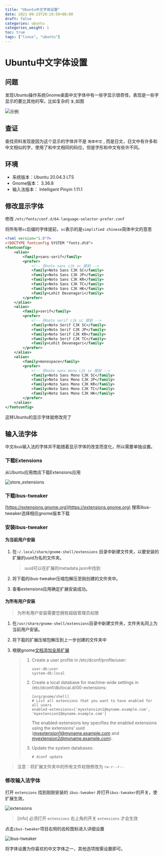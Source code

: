```yaml
---
title: "Ubuntu中文字体设置"
date: 2021-09-23T20:19:59+08:00
draft: false
categories: ubuntu
categories_weight: 1
toc: true
tags: ["linux", "ubuntu"]
---
```


# Ubuntu中文字体设置

## 问题

发现Ubuntu操作系统Gnome桌面中文字体中有一些字显示很奇怪，表现是一些字显示的要比其他的窄。比如复杂的 `复`,如图

![示例](example.png)

## 查证

查找资料发现是因为这个显示的字体并不是 `简体中文` , 而是日文，日文中有许多和中文相似的字，使用了和中文相同的码位，但是字形和中文有些许不同。

## 环境

* 系统版本：Ubuntu 20.04.3 LTS
* Gnome版本： 3.36.8
* 输入法版本： Intelligent Pinyin 1.11.1

## 修改显示字体

修改 `/etc/fonts/conf.d/64-language-selector-prefer.conf`

将所有带`sc`后缀的字体提前，`sc`表示的是`simplified chinese`简体中文的意思

```xml
<?xml version="1.0"?>
<!DOCTYPE fontconfig SYSTEM "fonts.dtd">
<fontconfig>
    <alias>
        <family>sans-serif</family>
        <prefer>
            <!-- 将noto sans cjk sc 提前 -->
            <family>Noto Sans CJK SC</family>
            <family>Noto Sans CJK JP</family>
            <family>Noto Sans CJK KR</family>
            <family>Noto Sans CJK TC</family>
            <family>Noto Sans CJK HK</family>
            <family>Lohit Devanagari</family>
        </prefer>
    </alias>
    <alias>
        <family>serif</family>
        <prefer>
            <!-- 将noto serif cjk sc 提前 -->
            <family>Noto Serif CJK SC</family>
            <family>Noto Serif CJK JP</family>
            <family>Noto Serif CJK KR</family>
            <family>Noto Serif CJK TC</family>
            <family>Lohit Devanagari</family>
        </prefer>
    </alias>
    <alias>
        <family>monospace</family>
        <prefer>
            <!-- 将noto sans mono cjk sc 提前 -->
            <family>Noto Sans Mono CJK SC</family>
            <family>Noto Sans Mono CJK JP</family>
            <family>Noto Sans Mono CJK KR</family>
            <family>Noto Sans Mono CJK TC</family>
            <family>Noto Sans Mono CJK HK</family>
        </prefer>
    </alias>
</fontconfig>
```

这样Ubuntu的显示字体就修改完了

## 输入法字体

中文ibus输入法的字体并不能随着显示字体的改变而变化，所以需要单独设置。

### 下载Extensions

从Ubuntu应用商店下载Extensions应用

![store_extensions](store_extensions.png)

### 下载ibus-tweaker

[https://extensions.gnome.org](https://extensions.gnome.org) 搜索ibus-tweaker选择相应gnome版本下载

### 安装ibus-tweaker

#### 为当前用户安装

1. 在`~/.local/share/gnome-shell/extensions` 目录中新建文件夹，以要安装的扩展的uuid为名的文件夹。

   > uuid可以在扩展的metadata.json中找到

2. 将下载的ibus-tweaker压缩包解压至刚创建的文件夹中。

3. 查看extensions应用确定扩展安装成功。

#### 为所有用户安装

> 为所有用户安装需要您拥有超级管理员权限

1. 在`/usr/share/gnome-shell/extensions`目录中新建文件夹，文件夹名同上为当前用户安装。

2. 将下载的扩展压缩包解压到上一步创建的文件夹中

3. 根据gnome[文档添加全局扩展](https://help.gnome.org/admin/system-admin-guide/stable/extensions-enable.html.en)

   > 1. Create a user profile in /etc/dconf/profile/user:
   >
   >    ```text
   >    user-db:user
   >    system-db:local
   >    ```
   >
   > 2. Create a local database for machine-wide settings in /etc/dconf/db/local.d/00-extensions:
   >
   >    ```text
   >    [org/gnome/shell]
   >    # List all extensions that you want to have enabled for all users
   >    enabled-extensions=['myextension1@myname.example.com', 'myextension2@myname.example.com']
   >    ```
   >
   >    The enabled-extensions key specifies the enabled extensions using the extensions’ uuid (myextension1@myname.example.com and myextension2@myname.example.com).
   >
   > 3. Update the system databases:
   >
   >    ```shell
   >    # dconf update
   >    ```

> 注意：将扩展文件夹中的所有文件权限修改为 `rw-r--r--`

### 修改输入法字体

打开 `extensions` 找到刚刚安装的 `ibus-tweaker` 并打开`ibus-tweaker`的开关，使扩展生效。

![extensions](extensions.png)

> [info]
> 必须打开 `extensions` 右上角的开关 `extensions` 才会生效

点击`ibus-tweaker`项目右侧的齿轮图标进入详细设置

![ibus-tweaker](ibus-tweaker.png)

将字体设置为你喜欢的中文字体之一，其他选项按需设置即可。
